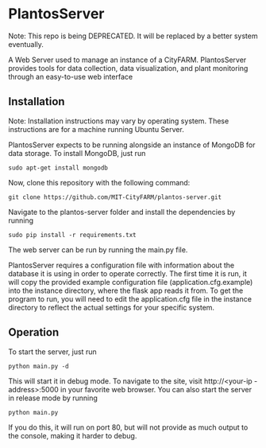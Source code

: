PlantosServer
=============

Note: This repo is being DEPRECATED. It will be replaced by a better system
eventually.

A Web Server used to manage an instance of a CityFARM. PlantosServer provides
tools for data collection, data visualization, and plant monitoring through an
easy-to-use web interface

Installation
------------
Note: Installation instructions may vary by operating system. These instructions
are for a machine running Ubuntu Server.

PlantosServer expects to be running alongside an instance of MongoDB for data
storage. To install MongoDB, just run

    sudo apt-get install mongodb

Now, clone this repository with the following command:

    git clone https://github.com/MIT-CityFARM/plantos-server.git

Navigate to the plantos-server folder and install the dependencies by running

    sudo pip install -r requirements.txt

The web server can be run by running the main.py file.

PlantosServer requires a configuration file with information about the database
it is using in order to operate correctly. The first time it is run, it will
copy the provided example configuration file (application.cfg.example) into the
instance directory, where the flask app reads it from. To get the program to run,
you will need to edit the application.cfg file in the instance directory to
reflect the actual settings for your specific system.

Operation
---------
To start the server, just run

    python main.py -d

This will start it in debug mode. To navigate to the site, visit http://\<your-ip
-address\>:5000 in your favorite web browser. You can also start the server in
release mode by running

    python main.py

If you do this, it will run on port 80, but will not provide as much output to
the console, making it harder to debug.
